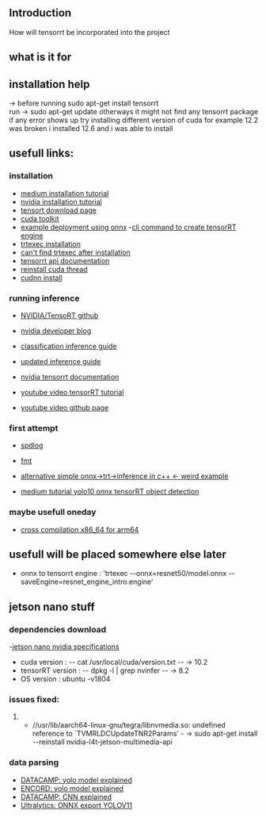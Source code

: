 ## Introduction
How will tensorrt be incorporated into the project

## what is it for 
## installation help
-> before running sudo apt-get install tensorrt  
run -> sudo apt-get update 
otherways it might not find any tensorrt package
if any error shows up try installing different version of cuda for example 12.2 was broken i installed 12.6 and i was able to install
## usefull links:

### installation
- [medium installation tutorial](https://medium.com/@moshiur.faisal01/install-tensorrt-with-command-line-wrapper-trtexec-on-ununtu-20-04-lts-3e44f4f36a2b)
- [nvidia installation tutorial](https://docs.nvidia.com/deeplearning/tensorrt/quick-start-guide/index.html)
- [tensort download page](https://developer.nvidia.com/tensorrt/download/10x)
- [cuda toolkit](https://developer.nvidia.com/cuda-downloads?target_os=Linux&target_arch=x86_64&Distribution=Ubuntu&target_version=22.04&target_type=deb_local)
- [example deployment using onnx](https://docs.nvidia.com/deeplearning/tensorrt/quick-start-guide/index.html#ex-deploy-onnx)
-[cli command to create tensorRT engine](https://docs.nvidia.com/deeplearning/tensorrt/quick-start-guide/index.html#convert-model)
- [trtexec installation](https://forums.developer.nvidia.com/t/where-is-trtexec/73514)
- [can't find trtexec after installation](https://forums.developer.nvidia.com/t/bash-trtexec-command-not-found/127302/5)
- [tensorrt api documentation](https://docs.nvidia.com/deeplearning/tensorrt/index.html)
- [reinstall cuda thread](https://forums.developer.nvidia.com/t/tensorrt-installation-problem/265125/8)
- [cudnn install](https://developer.nvidia.com/cudnn-downloads?target_os=Linux&target_arch=x86_64&Distribution=Ubuntu&target_version=22.04&target_type=deb_network)
### running inference
- [NVIDIA/TensoRT github](https://github.com/NVIDIA/TensorRT/tree/c468d67760e066f4d85c3e7f2fa89aa221fac83f)
- [nvidia developer blog](https://developer.nvidia.com/blog/speed-up-inference-tensorrt/)
- [classification inference guide](https://github.com/NVIDIA-developer-blog/code-samples/tree/master/posts/TensorRT-introduction)
- [updated inference guide](https://developer.nvidia.com/blog/speeding-up-deep-learning-inference-using-tensorrt-updated/)
- [nvidia tensorrt documentation](https://docs.nvidia.com/deeplearning/tensorrt/sample-support-guide/index.html#onnx_mnist_sample)

- [youtube video tensorRT tutorial](https://www.youtube.com/watch?v=Z0n5aLmcRHQ)
- [youtube video github page](https://github.com/cyrusbehr/tensorrt-cpp-api/blob/main/src/main.cpp)

### first attempt 
- [spdlog](https://github.com/gabime/spdlog?tab=readme-ov-file)
- [fmt](https://github.com/fmtlib/fmt/releases/tag/11.0.2)

- [alternative simple onnx->trt->inference in c++ <- weird example](https://github.com/ggluo/TensorRT-Cpp-Example)
- [medium tutorial yolo10 onnx tensorRT object detection](https://medium.com/@boukamchahamdi/yolov10-c-tensorrt-project-27f66c163de1)

### maybe usefull oneday 
- [cross compilation x86_64 for arm64](https://forums.developer.nvidia.com/t/how-to-across-compile-the-tensorrt-sample-code-in-x86-64-for-aarch64/180932/2)

## usefull will be placed somewhere else later
- onnx to tensorrt engine : 'trtexec --onnx=resnet50/model.onnx --saveEngine=resnet_engine_intro.engine'

## jetson nano stuff

### dependencies download
-[jetson nano nvidia specifications](https://developer.nvidia.com/embedded/jetpack-sdk-461)
- cuda version : -- cat /usr/local/cuda/version.txt -- -> 10.2
- tensorRT version : -- dpkg -l | grep nvinfer -- -> 8.2
- OS version : ubuntu -v1804

### issues fixed:
1. -  //usr/lib/aarch64-linux-gnu/tegra/libnvmedia.so: undefined reference to `TVMRLDCUpdateTNR2Params' -
-> sudo apt-get install --reinstall nvidia-l4t-jetson-multimedia-api

### data parsing
- [DATACAMP: yolo model explained](https://www.datacamp.com/blog/yolo-object-detection-explained?utm_source=google&utm_medium=paid_search&utm_campaignid=19589720821&utm_adgroupid=152984011334&utm_device=c&utm_keyword=&utm_matchtype=&utm_network=g&utm_adpostion=&utm_creative=684592139693&utm_targetid=aud-1964540900041:dsa-2222697811358&utm_loc_interest_ms=&utm_loc_physical_ms=9197485&utm_content=DSA~blog~Data-Science&utm_campaign=230119_1-sea~dsa~tofu_2-b2c_3-row-p1_4-prc_5-na_6-na_7-le_8-pdsh-go_9-nb-e_10-na_11-na&gad_source=1&gclid=Cj0KCQiAgdC6BhCgARIsAPWNWH1hOvU7uaViPjwTZ32YlG6DmhF56tnSTTLAJAJ7lSaL89dN0sPWUqYaAiDBEALw_wcB)
- [ENCORD: yolo model explained](https://encord.com/blog/yolo-object-detection-guide/)
- [DATACAMP: CNN explained](https://www.datacamp.com/tutorial/introduction-to-convolutional-neural-networks-cnns?utm_source=google&utm_medium=paid_search&utm_campaignid=19589720821&utm_adgroupid=157156374951&utm_device=c&utm_keyword=&utm_matchtype=&utm_network=g&utm_adpostion=&utm_creative=684592139651&utm_targetid=aud-1964540900041:dsa-2218886984380&utm_loc_interest_ms=&utm_loc_physical_ms=9197485&utm_content=&utm_campaign=230119_1-sea~dsa~tofu_2-b2c_3-row-p1_4-prc_5-na_6-na_7-le_8-pdsh-go_9-nb-e_10-na_11-na&gad_source=1&gclid=Cj0KCQiAgdC6BhCgARIsAPWNWH26c4S1bXY6IZuRk6nnz8oWmPS7jvQ4PgVscG7n4hNTWopI-3dnPpgaArVTEALw_wcB)
- [Ultralytics: ONNX export YOLOV11](https://docs.ultralytics.com/integrations/onnx/)